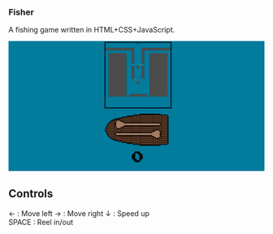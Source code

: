 ### Fisher
A fishing game written in HTML+CSS+JavaScript.

![](ss.jpg)

## Controls

← : Move left
→ : Move right 
↓ : Speed up  
SPACE : Reel in/out
